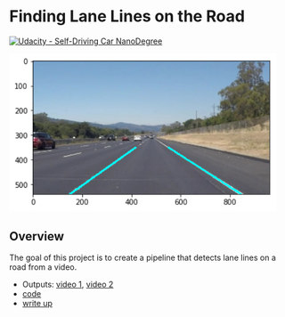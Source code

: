 # **Finding Lane Lines on the Road** 
[![Udacity - Self-Driving Car NanoDegree](https://s3.amazonaws.com/udacity-sdc/github/shield-carnd.svg)](http://www.udacity.com/drive)

<img src="img/step6.png" width="480" alt="Combined Image" />

Overview
---
The goal of this project is to create a pipeline that detects lane lines on a road from a video.

* Outputs: [video 1](https://youtu.be/mnNc1lqebHI), [video 2](https://youtu.be/3iS_FffYM_k)
* [code](Main.ipynb)
* [write up ](writeup_template.md)
